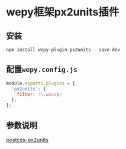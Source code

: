 # wepy框架px2units插件

## 安装

```
npm install wepy-plugin-px2units --save-dev
```

## 配置`wepy.config.js`

```js
module.exports.plugins = {
  'px2units': {
    filter: /\.wxss$/
  },
};
```

## 参数说明 

[postcss-px2units](https://github.com/yingye/postcss-px2units)
